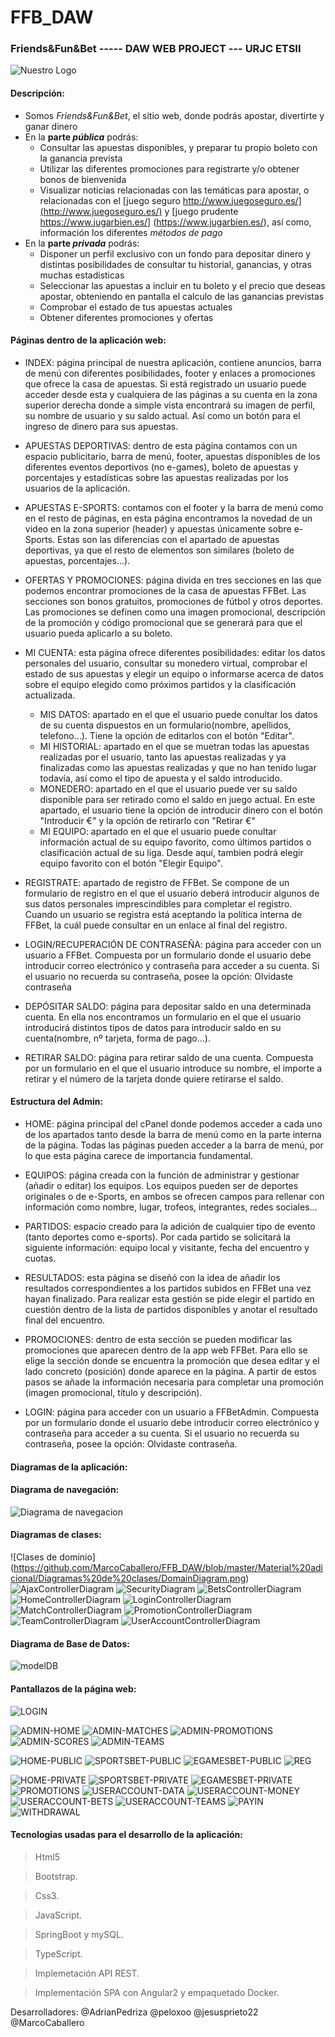 # FFB_DAW
### Friends&amp;Fun&amp;Bet ----- DAW WEB PROJECT --- URJC ETSII

![Nuestro Logo](https://github.com/MarcoCaballero/FFB_DAW/blob/master/ffb_daw_fase3/src/main/resources/static/user/img/LogoFFB.png)


#### Descripción: 

+ Somos _Friends&Fun&Bet_, el sitio web, donde podrás apostar, divertirte y ganar dinero 
+ En la **parte _pública_** podrás:
    - Consultar las apuestas disponibles, y preparar tu propio boleto con la ganancia prevista
    - Utilizar las diferentes promociones para registrarte y/o obtener bonos de bienvenida
    - Visualizar noticias relacionadas con las temáticas para apostar, o relacionadas con el [juego seguro http://www.juegoseguro.es/](http://www.juegoseguro.es/) y [juego prudente https://www.jugarbien.es/] (https://www.jugarbien.es/), así como, información los diferentes *métodos de pago* 
+ En la **parte _privada_** podrás:
    - Disponer un perfil exclusivo con un fondo para depositar dinero y distintas posibilidades de consultar tu historial, ganancias, y otras muchas estadisticas
    - Seleccionar las apuestas a incluir en tu boleto y el precio que deseas apostar, obteniendo en pantalla el calculo de las ganancias previstas
    - Comprobar el estado de tus apuestas actuales
    - Obtener diferentes promociones y ofertas
    
    
    
#### Páginas dentro de la aplicación web:


+ INDEX: página principal de nuestra aplicación, contiene anuncios, barra de menú con diferentes posibilidades, footer y enlaces a promociones que ofrece la casa de apuestas. Si está registrado un usuario puede acceder desde esta y cualquiera de las páginas a su cuenta en la zona superior derecha donde a simple vista encontrará su imagen de perfil, su nombre de usuario y su saldo actual. Así como un botón para el ingreso de dinero para sus apuestas.


+ APUESTAS DEPORTIVAS: dentro de esta página contamos con un espacio publicitario, barra de menú, footer, apuestas disponibles de los diferentes eventos deportivos (no e-games), boleto de apuestas y porcentajes y estadísticas sobre las apuestas realizadas por los usuarios de la aplicación.


+ APUESTAS E-SPORTS: contamos con el footer y la barra de menú como en el resto de páginas, en esta página encontramos la novedad de un video en la zona superior (header) y apuestas únicamente sobre e-Sports. Estas son las diferencias con el apartado de apuestas  deportivas, ya que el resto de elementos son similares (boleto de apuestas, porcentajes...).

+ OFERTAS Y PROMOCIONES: página divida en tres secciones en las que podemos encontrar promociones de la casa de apuestas FFBet. Las secciones son bonos gratuitos, promociones de fútbol y otros deportes. Las promociones se definen como una imagen promocional, descripción de la promoción y código promocional que se generará para que el usuario pueda aplicarlo a su boleto.


+ MI CUENTA: esta página ofrece diferentes posibilidades: editar los datos personales del usuario, consultar su monedero virtual, comprobar el estado de sus apuestas y elegir un equipo o informarse acerca de datos sobre el equipo elegido como próximos partidos y la clasificación actualizada.
    - MIS DATOS: apartado en el que el usuario puede conultar los datos de su cuenta dispuestos en un formulario(nombre, apellidos, telefono...). Tiene la opción de editarlos con el botón "Editar".
    - MI HISTORIAL: apartado en el que se muetran todas las apuestas realizadas por el usuario, tanto las apuestas realizadas y ya finalizadas como las apuestas realizadas y que no han tenido lugar todavía, así como el tipo de apuesta y el saldo introducido.
    - MONEDERO: apartado en el que el usuario puede ver su saldo disponible para ser retirado como el saldo en juego actual. En este apartado, el usuario tiene la opción de introducir dinero con el botón "Introducir €" y la opción de retirarlo con "Retirar €"
    - MI EQUIPO: apartado en el que el usuario puede conultar información actual de su equipo favorito, como últimos partidos o clasificación actual de su liga. Desde aquí, tambien podrá elegir equipo favorito con el botón "Elegir Equipo".

 
+ REGISTRATE: apartado de registro de FFBet. Se compone de un formulario de registro en el que el usuario deberá introducir algunos de sus datos personales imprescindibles para completar el registro. Cuando un usuario se registra está aceptando la política interna de FFBet, la cuál puede consultar en un enlace al final del registro.

+ LOGIN/RECUPERACIÓN DE CONTRASEÑA: página para acceder con un usuario a FFBet. Compuesta por un formulario donde el usuario debe introducir correo electrónico y contraseña para acceder a su cuenta. Si el usuario no recuerda su contraseña, posee la opción: Olvidaste contraseña

+ DEPÓSITAR SALDO: página para depositar saldo en una determinada cuenta. En ella nos encontramos un formulario en el que el usuario introducirá distintos tipos de datos para introducir saldo en su cuenta(nombre, nº tarjeta, forma de pago...).

+ RETIRAR SALDO: página para retirar saldo de una cuenta. Compuesta por un formulario en el que el usuario introduce su nombre, el importe a retirar y el número de la tarjeta donde quiere retirarse el saldo.




#### Estructura del Admin:


+ HOME: página principal del cPanel donde podemos acceder a cada uno de los apartados tanto desde la barra de menú como en la parte interna de la página. Todas las páginas pueden acceder a la barra de menú, por lo que esta página carece de importancia fundamental.


+ EQUIPOS: página creada con la función de administrar y gestionar (añadir o editar) los equipos. Los equipos pueden ser de deportes originales o de e-Sports, en ambos se ofrecen campos para rellenar con información como nombre, lugar, trofeos, integrantes, redes sociales...


+ PARTIDOS: espacio creado para la adición de cualquier tipo de evento (tanto deportes como e-sports). Por cada partido se solicitará la siguiente información: equipo local y visitante, fecha del encuentro y cuotas.


+ RESULTADOS: esta página se diseñó con la idea de añadir los resultados correspondientes a los partidos subidos en FFBet una vez hayan finalizado. Para realizar esta gestión se pide elegir el partido en cuestión dentro de la lista de partidos disponibles y anotar el resultado final del encuentro.


+ PROMOCIONES: dentro de esta sección se pueden modificar las promociones que aparecen dentro de la app web FFBet. Para ello se elige la sección donde se encuentra la promoción que desea editar y el lado concreto (posición) donde aparece en la página. A partir de estos pasos se añade la información necesaria para completar una promoción (imagen promocional, título y descripción).

+ LOGIN: página para acceder con un usuario a FFBetAdmin. Compuesta por un formulario donde el usuario debe introducir correo electrónico y contraseña para acceder a su cuenta. Si el usuario no recuerda su contraseña, posee la opción: Olvidaste contraseña.



#### Diagramas de la aplicación:
#### Diagrama de navegación:
![Diagrama de navegacion](https://github.com/MarcoCaballero/FFB_DAW/blob/master/Material%20adicional/Diagrama%20de%20navegaci%C3%B3n/Diagrama%20de%20Navegacion.png)

#### Diagramas de clases:
![Clases de dominio] (https://github.com/MarcoCaballero/FFB_DAW/blob/master/Material%20adicional/Diagramas%20de%20clases/DomainDiagram.png)
![AjaxControllerDiagram](https://github.com/MarcoCaballero/FFB_DAW/blob/master/Material%20adicional/Diagramas%20de%20clases/AjaxControllerDiagram.png)
![SecurityDiagram](https://github.com/MarcoCaballero/FFB_DAW/blob/master/Material%20adicional/Diagramas%20de%20clases/SecurityDiagram.png)
![BetsControllerDiagram](https://github.com/MarcoCaballero/FFB_DAW/blob/master/Material%20adicional/Diagramas%20de%20clases/BetsControllerDiagram.png)
![HomeControllerDiagram](https://github.com/MarcoCaballero/FFB_DAW/blob/master/Material%20adicional/Diagramas%20de%20clases/HomeControllerDiagram.png)
![LoginControllerDiagram](https://github.com/MarcoCaballero/FFB_DAW/blob/master/Material%20adicional/Diagramas%20de%20clases/LoginControllerDiagram.png)
![MatchControllerDiagram](https://github.com/MarcoCaballero/FFB_DAW/blob/master/Material%20adicional/Diagramas%20de%20clases/MatchControllerDiagram.png)
![PromotionControllerDiagram](https://github.com/MarcoCaballero/FFB_DAW/blob/master/Material%20adicional/Diagramas%20de%20clases/PromotionControllerDiagram.png)
![TeamControllerDiagram](https://github.com/MarcoCaballero/FFB_DAW/blob/master/Material%20adicional/Diagramas%20de%20clases/TeamControllerDiagram.png)
![UserAccountControllerDiagram](https://github.com/MarcoCaballero/FFB_DAW/blob/master/Material%20adicional/Diagramas%20de%20clases/UserAccountControllerDiagram.png)

#### Diagrama de Base de Datos:
![modelDB](https://github.com/MarcoCaballero/FFB_DAW/blob/master/Material%20adicional/Diagrama%20de%20base%20de%20datos/modelDB.png)

#### Pantallazos de la página web:
![LOGIN](https://github.com/MarcoCaballero/FFB_DAW/blob/master/Material%20adicional/Pantallazos/LOGIN.png)

![ADMIN-HOME](https://github.com/MarcoCaballero/FFB_DAW/blob/master/Material%20adicional/Pantallazos/ADMIN%20-%20HOME.jpg)
![ADMIN-MATCHES](https://github.com/MarcoCaballero/FFB_DAW/blob/master/Material%20adicional/Pantallazos/ADMIN%20-%20MATCHES.jpg)
![ADMIN-PROMOTIONS](https://github.com/MarcoCaballero/FFB_DAW/blob/master/Material%20adicional/Pantallazos/ADMIN%20-%20PROMOTIONS.jpg)
![ADMIN-SCORES](https://github.com/MarcoCaballero/FFB_DAW/blob/master/Material%20adicional/Pantallazos/ADMIN%20-%20SCORES.jpg)
![ADMIN-TEAMS](https://github.com/MarcoCaballero/FFB_DAW/blob/master/Material%20adicional/Pantallazos/ADMIN%20-%20TEAMS.jpg)

![HOME-PUBLIC](https://github.com/MarcoCaballero/FFB_DAW/blob/master/Material%20adicional/Pantallazos/HOME%20-%20PUBLIC.png)
![SPORTSBET-PUBLIC](https://github.com/MarcoCaballero/FFB_DAW/blob/master/Material%20adicional/Pantallazos/SPORTS%20BET%20-%20PUBLIC.png)
![EGAMESBET-PUBLIC](https://github.com/MarcoCaballero/FFB_DAW/blob/master/Material%20adicional/Pantallazos/EGAMES%20BET-%20PUBLIC.png)
![REG](https://github.com/MarcoCaballero/FFB_DAW/blob/master/Material%20adicional/Pantallazos/REG.png)

![HOME-PRIVATE](https://github.com/MarcoCaballero/FFB_DAW/blob/master/Material%20adicional/Pantallazos/HOME-%20PRIVATE.png)
![SPORTSBET-PRIVATE](https://github.com/MarcoCaballero/FFB_DAW/blob/master/Material%20adicional/Pantallazos/SPORTS%20BET%20-%20PRIVATE.png)
![EGAMESBET-PRIVATE](https://github.com/MarcoCaballero/FFB_DAW/blob/master/Material%20adicional/Pantallazos/EGAMES%20BET%20-%20PRIVATE.png)
![PROMOTIONS](https://github.com/MarcoCaballero/FFB_DAW/blob/master/Material%20adicional/Pantallazos/PROMOTIONS.png)
![USERACCOUNT-DATA](https://github.com/MarcoCaballero/FFB_DAW/blob/master/Material%20adicional/Pantallazos/USER%20ACCOUNT%20-%20DATA.png)
![USERACCOUNT-MONEY](https://github.com/MarcoCaballero/FFB_DAW/blob/master/Material%20adicional/Pantallazos/USER%20ACCOUNT%20-%20MONEY.png)
![USERACCOUNT-BETS](https://github.com/MarcoCaballero/FFB_DAW/blob/master/Material%20adicional/Pantallazos/USER%20ACCOUNT%20-%20BETS.png)
![USERACCOUNT-TEAMS](https://github.com/MarcoCaballero/FFB_DAW/blob/master/Material%20adicional/Pantallazos/USER%20ACCOUNT%20-%20MY%20TEAMS.png)
![PAYIN](https://github.com/MarcoCaballero/FFB_DAW/blob/master/Material%20adicional/Pantallazos/PAY%20IN.png)
![WITHDRAWAL](https://github.com/MarcoCaballero/FFB_DAW/blob/master/Material%20adicional/Pantallazos/WITHDRAWAL.png)

    
#### Tecnologias usadas para el desarrollo de la aplicación:
    
>Html5

>Bootstrap.

>Css3.

>JavaScript.

>SpringBoot y mySQL.

>TypeScript.

>Implemetación API REST.

>Implementación SPA con Angular2 y empaquetado Docker.
       

Desarrolladores:
@AdrianPedriza
@peloxoo
@jesusprieto22
@MarcoCaballero

